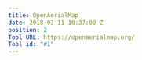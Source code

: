 ```yaml
---
title: OpenAerialMap
date: 2018-03-11 10:37:00 Z
position: 2
Tool URL: https://openaerialmap.org/
Tool id: "#1"
---
```


